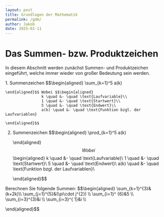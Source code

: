 ```yaml
---
layout: post
title: Grundlagen der Mathematik
permalink: /gdm/
author: Jakob
date: 2025-02-11
---
```

# Das Summen- bzw. Produktzeichen
In diesem Abschnitt werden zunächst Summen- und Produktzeichen eingeführt, welche immer wieder von großer Bedeutung sein werden.
<div class="definition">
1.  Summenzeichen $$\begin{aligned}
    				\sum_{k=1}^5 a(k)
    			
    \end{aligned}$$ Wobei $$\begin{aligned}
    				k \quad &- \quad \text{Laufvariable}\\
    				1 \quad &- \quad \text{Startwert}\\
    				5 \quad &- \quad \text{Endwert}\\
    				a(k) \quad &- \quad \text{Funktion bzgl. der Laufvariablen}
    			
    \end{aligned}$$
2.  Summenzeichen $$\begin{aligned}
    				\prod_{k=1}^5 a(k)
    			
    \end{aligned}$$ Wobei $$\begin{aligned}
    				k \quad &- \quad \text{Laufvariable}\\
    				1 \quad &- \quad \text{Startwert}\\
    				5 \quad &- \quad \text{Endwert}\\
    				a(k) \quad &- \quad \text{Funktion bzgl. der Laufvariablen}\\
    			
    \end{aligned}$$
    </div>
<div class="theorem">
Berechnen Sie folgende Summen: $$\begin{aligned}
				\sum_{k=1}^{3}&(k+2k)\\ 
				\sum_{j=1}^{5}&(\pi\cdot j^{2}) \\
				\sum_{i=1}^ {6}&5 \\
				\sum_{i=3}^{3}&i \\
				\sum_{i=3}^{ 1}&i \\
			
\end{aligned}$$
</div>